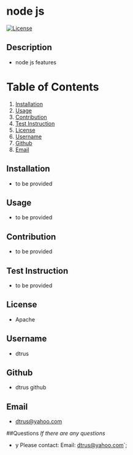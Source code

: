 # node js

  [![License](https://img.shields.io/badge/License-Apache_2.0-blue.svg)](https://opensource.org/licenses/Apache-2.0)

## Description
- node js features

# Table of Contents
1. [Installation](#installation)
2. [Usage](#usage)
3. [Contribution](#contribution)
4. [Test Instruction](#test_instruction)
5. [License](#license)
6. [Username](#username)
7. [Github](#github)
8. [Email](#email)


## Installation
- to be provided

## Usage
- to be provided

## Contribution
- to be provided

## Test Instruction
- to be provided

## License
- Apache

## Username
- dtrus

## Github
- dtrus github

## Email
- dtrus@yahoo.com

##Questions
_If there are any questions_
- y
Please contact:
Email: [dtrus@yahoo.com](mailto:dtrus@yahoo.com)`;
